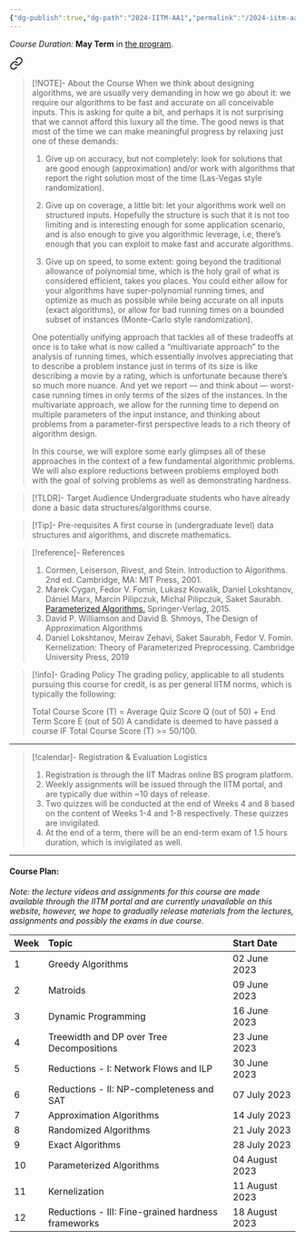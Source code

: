 ```yaml
---
{"dg-publish":true,"dg-path":"2024-IITM-AA1","permalink":"/2024-iitm-aa-1/","hide":true}
---
```



_Course Duration:_ **May Term** in [the program](https://study.iitm.ac.in/ds/academics.html#AC2).


<div class="transclusion internal-embed is-loaded"><a class="markdown-embed-link" href="/descriptions/bscs-4021/" aria-label="Open link"><svg xmlns="http://www.w3.org/2000/svg" width="24" height="24" viewBox="0 0 24 24" fill="none" stroke="currentColor" stroke-width="2" stroke-linecap="round" stroke-linejoin="round" class="svg-icon lucide-link"><path d="M10 13a5 5 0 0 0 7.54.54l3-3a5 5 0 0 0-7.07-7.07l-1.72 1.71"></path><path d="M14 11a5 5 0 0 0-7.54-.54l-3 3a5 5 0 0 0 7.07 7.07l1.71-1.71"></path></svg></a><div class="markdown-embed">




> [!NOTE]- About the Course
> When we think about designing algorithms, we are usually very demanding in how we go about it: we require our algorithms to be fast and accurate on all conceivable inputs. This is asking for quite a bit, and perhaps it is not surprising that we cannot afford this luxury all the time. The good news is that most of the time we can make meaningful progress by relaxing just one of these demands:
> 
> 1. Give up on accuracy, but not completely: look for solutions that are good enough (approximation) and/or work with algorithms that report the right solution most of the time (Las-Vegas style randomization).
> 
> 2. Give up on coverage, a little bit: let your algorithms work well on structured inputs. Hopefully the structure is such that it is not too limiting and is interesting enough for some application scenario, and is also enough to give you algorithmic leverage, i.e, there’s enough that you can exploit to make fast and accurate algorithms.
> 
> 3. Give up on speed, to some extent: going beyond the traditional allowance of polynomial time, which is the holy grail of what is considered efficient, takes you places. You could either allow for your algorithms have super-polynomial running times, and optimize as much as possible while being accurate on all inputs (exact algorithms), or allow for bad running times on a bounded subset of instances (Monte-Carlo style randomization).
> 
> One potentially unifying approach that tackles all of these tradeoffs at once is to take what is now called a “multivariate approach” to the analysis of running times, which essentially involves appreciating that to describe a problem instance just in terms of its size is like describing a movie by a rating, which is unfortunate because there’s so much more nuance. And yet we report — and think about — worst-case running times in only terms of the sizes of the instances. In the multivariate approach, we allow for the running time to depend on multiple parameters of the input instance, and thinking about problems from a parameter-first perspective leads to a rich theory of algorithm design.
>
> In this course, we will explore some early glimpses all of these approaches in the context of a few fundamental algorithmic problems. We will also explore reductions between problems employed both with the goal of solving problems as well as demonstrating hardness.

> [!TLDR]- Target Audience
> Undergraduate students who have already done a basic data structures/algorithms course.

> [!Tip]- Pre-requisites
> A first course in (undergraduate level) data structures and algorithms, and discrete mathematics.

> [!reference]- References
> 
> 1. Cormen, Leiserson, Rivest, and Stein. Introduction to Algorithms. 2nd ed. Cambridge, MA: MIT Press, 2001.
> 2. Marek Cygan, Fedor V. Fomin, Lukasz Kowalik, Daniel Lokshtanov, Dániel Marx, Marcin Pilipczuk, Michal Pilipczuk, Saket Saurabh. [Parameterized Algorithms.](https://www.mimuw.edu.pl/~malcin/book/parameterized-algorithms.pdf) Springer-Verlag, 2015. 
> 3. David P. Williamson and David B. Shmoys, The Design of Approximation Algorithms
> 4. Daniel Lokshtanov, Meirav Zehavi, Saket Saurabh, Fedor V. Fomin. Kernelization: Theory of Parameterized Preprocessing. Cambridge University Press, 2019

> [!info]- Grading Policy
> The grading policy, applicable to all students pursuing this course for credit, is as per general IITM norms, which is typically the following:
> 
> 
> Total Course Score (T) = Average Quiz Score Q (out of 50) + End Term Score E (out of 50)
> A candidate is deemed to have passed a course IF Total Course Score (T) >= 50/100.

---



</div></div>


> [!calendar]- Registration & Evaluation Logistics
> 
> 1. Registration is through the IIT Madras online BS program platform.
> 2. Weekly assignments will be issued through the IITM portal, and are typically due within ~10 days of release.
> 3. Two quizzes will be conducted at the end of Weeks 4 and 8 based on the content of Weeks 1-4 and 1-8 respectively. These quizzes are invigilated. 
> 4. At the end of a term, there will be an end-term exam of 1.5 hours duration, which is invigilated as well.

---
#### Course Plan: 

_Note: the lecture videos and assignments for this course are made available through the IITM portal and are currently unavailable on this website, however, we hope to gradually release materials from the lectures, assignments and possibly the exams in due course._

| Week | Topic                                                          | Start Date        |
| ---- | :------------------------------------------------------------- | :---------------- |
| 1    | Greedy Algorithms                                              | 02 June 2023      |
| 2    | Matroids                                                       | 09 June 2023      |
| 3    | Dynamic Programming                                            | 16 June 2023      |
| 4    | Treewidth and DP over Tree Decompositions                      | 23 June 2023      |
| 5    | Reductions - I: Network Flows and ILP                          | 30 June 2023      |
| 6    | Reductions - II: NP-completeness and SAT                       | 07 July 2023      |
| 7    | Approximation Algorithms                                       | 14 July 2023      |
| 8    | Randomized Algorithms                                          | 21 July 2023      |
| 9    | Exact Algorithms                                               | 28 July 2023      |
| 10   | Parameterized Algorithms                                       | 04 August 2023    |
| 11   | Kernelization                                                  | 11 August 2023    |
| 12   | Reductions - III: Fine-grained hardness frameworks             | 18 August 2023    |

